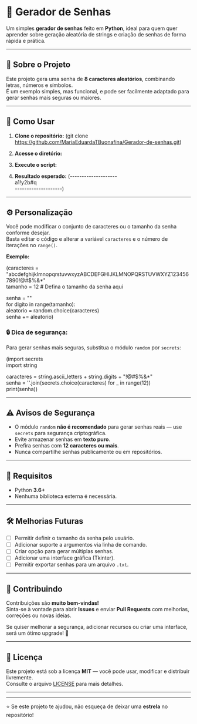 # 🔐 Gerador de Senhas

Um simples **gerador de senhas** feito em **Python**, ideal para quem quer aprender sobre geração aleatória de strings e criação de senhas de forma rápida e prática.

---

## 📘 Sobre o Projeto

Este projeto gera uma senha de **8 caracteres aleatórios**, combinando letras, números e símbolos.  
É um exemplo simples, mas funcional, e pode ser facilmente adaptado para gerar senhas mais seguras ou maiores.

---

## 🚀 Como Usar

1. **Clone o repositório:**
   (git clone https://github.com/MariaEduardaTBuonafina/Gerador-de-senhas.git)

2. **Acesse o diretório:**

3. **Execute o script:**

4. **Resultado esperado:**
   (--------------------  
   a1!y2b#q  
   --------------------)

---

## ⚙️ Personalização

Você pode modificar o conjunto de caracteres ou o tamanho da senha conforme desejar.  
Basta editar o código e alterar a variável `caracteres` e o número de iterações no `range()`.

**Exemplo:**

(caracteres = "abcdefghijklmnopqrstuvwxyzABCDEFGHIJKLMNOPQRSTUVWXYZ1234567890!@#$%&*"  
tamanho = 12  # Defina o tamanho da senha aqui  

senha = ""  
for digito in range(tamanho):  
    aleatorio = random.choice(caracteres)  
    senha += aleatorio)

### 🔒 Dica de segurança:
Para gerar senhas mais seguras, substitua o módulo `random` por `secrets`:

(import secrets  
import string  

caracteres = string.ascii_letters + string.digits + "!@#$%&*"  
senha = ''.join(secrets.choice(caracteres) for _ in range(12))  
print(senha))

---

## ⚠️ Avisos de Segurança

- O módulo `random` **não é recomendado** para gerar senhas reais — use `secrets` para segurança criptográfica.  
- Evite armazenar senhas em **texto puro**.  
- Prefira senhas com **12 caracteres ou mais**.  
- Nunca compartilhe senhas publicamente ou em repositórios.

---

## 🧩 Requisitos

- Python **3.6+**  
- Nenhuma biblioteca externa é necessária.  

---

## 🛠️ Melhorias Futuras

- [ ] Permitir definir o tamanho da senha pelo usuário.  
- [ ] Adicionar suporte a argumentos via linha de comando.  
- [ ] Criar opção para gerar múltiplas senhas.  
- [ ] Adicionar uma interface gráfica (Tkinter).  
- [ ] Permitir exportar senhas para um arquivo `.txt`.  

---

## 🤝 Contribuindo

Contribuições são **muito bem-vindas!**  
Sinta-se à vontade para abrir **Issues** e enviar **Pull Requests** com melhorias, correções ou novas ideias.  

Se quiser melhorar a segurança, adicionar recursos ou criar uma interface, será um ótimo upgrade! 💪

---

## 📝 Licença

Este projeto está sob a licença **MIT** — você pode usar, modificar e distribuir livremente.  
Consulte o arquivo [LICENSE](LICENSE) para mais detalhes.

---

---

⭐ Se este projeto te ajudou, não esqueça de deixar uma **estrela** no repositório!
